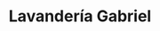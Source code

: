 ---
title: "Lavandería Gabriel"
url: /san-juan-de-lurigancho/lavanderia-gabriel/
shop: lavandería
---